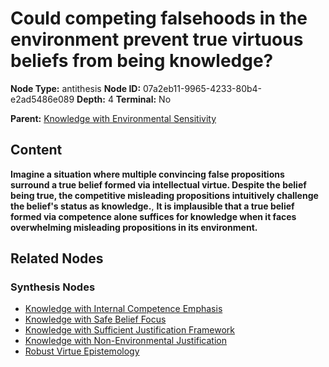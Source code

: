 # Could competing falsehoods in the environment prevent true virtuous beliefs from being knowledge?

**Node Type:** antithesis
**Node ID:** 07a2eb11-9965-4233-80b4-e2ad5486e089
**Depth:** 4
**Terminal:** No

**Parent:** [Knowledge with Environmental Sensitivity](knowledge-with-environmental-sensitivity-synthesis-6476cb68-9104-4bbd-8309-8e9f3ddb7de1.md)

## Content

**Imagine a situation where multiple convincing false propositions surround a true belief formed via intellectual virtue. Despite the belief being true, the competitive misleading propositions intuitively challenge the belief's status as knowledge.**, **It is implausible that a true belief formed via competence alone suffices for knowledge when it faces overwhelming misleading propositions in its environment.**

## Related Nodes

### Synthesis Nodes

- [Knowledge with Internal Competence Emphasis](knowledge-with-internal-competence-emphasis-synthesis-258e5763-3263-4e77-9940-f1fba78715e1.md)
- [Knowledge with Safe Belief Focus](knowledge-with-safe-belief-focus-synthesis-f50bf189-81ab-415e-8e57-131d5f7726a0.md)
- [Knowledge with Sufficient Justification Framework](knowledge-with-sufficient-justification-framework-synthesis-ff4c363c-3cc0-4b4b-828c-7839b9416bc2.md)
- [Knowledge with Non-Environmental Justification](knowledge-with-non-environmental-justification-synthesis-9a1b3175-4bdd-4c9a-99b1-8e11f745e060.md)
- [Robust Virtue Epistemology](robust-virtue-epistemology-synthesis-f457671d-a088-463e-917c-a9aacb18ece0.md)
